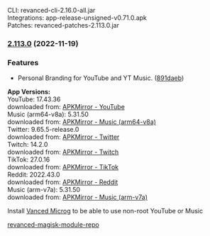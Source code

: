 CLI: revanced-cli-2.16.0-all.jar  
Integrations: app-release-unsigned-v0.71.0.apk  
Patches: revanced-patches-2.113.0.jar  

### [2.113.0](https://github.com/E85Addict/revanced-patches/compare/v2.112.0...v2.113.0) (2022-11-19)
### Features
* Personal Branding for YouTube and YT Music. ([891daeb](https://github.com/E85Addict/revanced-patches/commit/891daeb229ebf948f573bfe92cb2272d3ca97077))

  
**App Versions:**  
YouTube: 17.43.36  
downloaded from: [APKMirror - YouTube](https://www.apkmirror.com/apk/google-inc/youtube/youtube-17-43-36-release/youtube-17-43-36-2-android-apk-download/)  
Music (arm64-v8a): 5.31.50  
downloaded from: [APKMirror - Music (arm64-v8a)](https://www.apkmirror.com/apk/google-inc/youtube-music/youtube-music-5-31-50-release/youtube-music-5-31-50-2-android-apk-download/)  
Twitter: 9.65.5-release.0  
downloaded from: [APKMirror - Twitter](https://www.apkmirror.com/apk/twitter-inc/twitter/twitter-9-65-5-release-0-release/twitter-9-65-5-release-0-android-apk-download/)  
Twitch: 14.2.0  
downloaded from: [APKMirror - Twitch](https://www.apkmirror.com/apk/twitch-interactive-inc/twitch/twitch-14-2-0-release/twitch-live-game-streaming-14-2-0-android-apk-download/)  
TikTok: 27.0.16  
downloaded from: [APKMirror - TikTok](https://www.apkmirror.com/apk/tiktok-pte-ltd/tik-tok-including-musical-ly/tik-tok-including-musical-ly-27-0-16-release/tiktok-27-0-16-2-android-apk-download/)  
Reddit: 2022.43.0  
downloaded from: [APKMirror - Reddit](https://www.apkmirror.com/apk/redditinc/reddit/reddit-2022-43-0-release/reddit-2022-43-0-2-android-apk-download/)  
Music (arm-v7a): 5.31.50  
downloaded from: [APKMirror - Music (arm-v7a)](https://www.apkmirror.com/apk/google-inc/youtube-music/youtube-music-5-31-50-release/youtube-music-5-31-50-android-apk-download/)  

Install [Vanced Microg](https://github.com/inotia00/VancedMicroG/releases) to be able to use non-root YouTube or Music  

[revanced-magisk-module-repo](https://github.com/E85Addict/revanced-magisk-module)  
